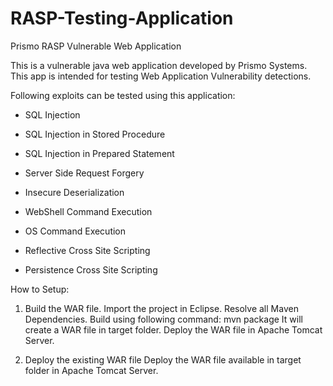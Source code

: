 # RASP-Testing-Application

Prismo RASP Vulnerable Web Application

This is a vulnerable java web application developed by Prismo Systems. This app is intended for testing Web Application Vulnerability detections. 

Following exploits can be tested using this application:

* SQL Injection

* SQL Injection in Stored Procedure

* SQL Injection in Prepared Statement

* Server Side Request Forgery

* Insecure Deserialization

* WebShell Command Execution

* OS Command Execution

* Reflective Cross Site Scripting

* Persistence Cross Site Scripting

How to Setup:
1. Build the WAR file.
	Import the project in Eclipse. Resolve all Maven Dependencies.
	Build using following command:
		mvn package
		It will create a WAR file in target folder.
	Deploy the WAR file in Apache Tomcat Server.

2. Deploy the existing WAR file
	Deploy the WAR file available in target folder in Apache Tomcat Server.
